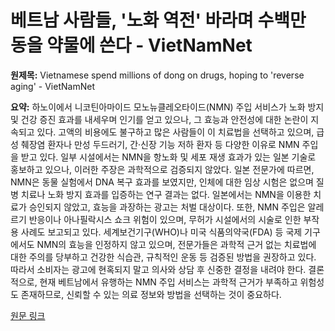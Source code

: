 # 베트남 사람들, '노화 역전' 바라며 수백만 동을 약물에 쓴다 - VietNamNet

**원제목:** Vietnamese spend millions of dong on drugs, hoping to 'reverse aging' - VietNamNet

**요약:** 하노이에서 니코틴아마이드 모노뉴클레오타이드(NMN) 주입 서비스가 노화 방지 및 건강 증진 효과를 내세우며 인기를 얻고 있으나, 그 효능과 안전성에 대한 논란이 지속되고 있다.  고액의 비용에도 불구하고 많은 사람들이 이 치료법을 선택하고 있으며,  급성 췌장염 환자나 만성 두드러기, 간·신장 기능 저하 환자 등 다양한 이유로 NMN 주입을 받고 있다.  일부 시설에서는 NMN을 항노화 및 세포 재생 효과가 있는 일본 기술로 홍보하고 있으나,  이러한 주장은 과학적으로 검증되지 않았다.  일본 전문가에 따르면, NMN은 동물 실험에서 DNA 복구 효과를 보였지만, 인체에 대한 임상 시험은 없으며 질병 치료나 노화 방지 효과를 입증하는 연구 결과는 없다. 일본에서는 NMN을 이용한 치료가 승인되지 않았고, 효능을 과장하는 광고는 처벌 대상이다.  또한, NMN 주입은 알레르기 반응이나 아나필락시스 쇼크 위험이 있으며, 무허가 시설에서의 시술로 인한 부작용 사례도 보고되고 있다. 세계보건기구(WHO)나 미국 식품의약국(FDA) 등 국제 기구에서도 NMN의 효능을 인정하지 않고 있으며, 전문가들은 과학적 근거 없는 치료법에 대한 주의를 당부하고 건강한 식습관, 규칙적인 운동 등 검증된 방법을 권장하고 있다. 따라서 소비자는 광고에 현혹되지 말고 의사와 상담 후 신중한 결정을 내려야 한다.  결론적으로, 현재 베트남에서 유행하는 NMN 주입 서비스는 과학적 근거가 부족하고 위험성도 존재하므로, 신뢰할 수 있는 의료 정보와 방법을 선택하는 것이 중요하다.

[원문 링크](https://vietnamnet.vn/en/vietnamese-spend-millions-of-dong-on-drugs-hoping-to-reverse-aging-2422581.html)
